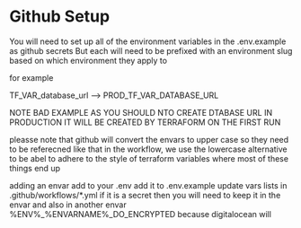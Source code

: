 # Github Setup

You will need to set up all of the environment variables in the .env.example as github secrets
But each will need to be prefixed with an environment slug based on which environment they apply to

for example

TF_VAR_database_url --> PROD_TF_VAR_DATABASE_URL

NOTE BAD EXAMPLE AS YOU SHOULD NTO CREATE DTABASE URL IN PRODUCTION IT WILL BE CREATED BY TERRAFORM ON
THE FIRST RUN

pleasse note that github will convert the envars to upper case so they need to be referecned
like that in the workflow, we use the lowercase alternative to be abel to adhere to the style of
terraform variables where most of these things end up

adding an envar
add to your .env
add it to .env.example
update vars lists in .github/workflows/*.yml
if it is a secret then you will need to keep it in the envar and also in another envar
%ENV%_%ENVARNAME%_DO_ENCRYPTED because digitalocean will

